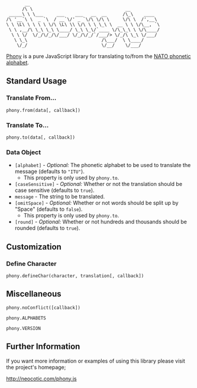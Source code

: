            __                                                 
          /\ \                                   __           
     _____\ \ \___     ___    ___   __  __      /\_\    ____  
    /\ '__`\ \  _ `\  / __`\/' _ `\/\ \/\ \     \/\ \  /',__\ 
    \ \ \L\ \ \ \ \ \/\ \L\ \\ \/\ \ \ \_\ \  __ \ \ \/\__, `\
     \ \ ,__/\ \_\ \_\ \____/ \_\ \_\/`____ \/\_\_\ \ \/\____/
      \ \ \/  \/_/\/_/\/___/ \/_/\/_/`/___/> \/_/\ \_\ \/___/ 
       \ \_\                            /\___/  \ \____/      
        \/_/                            \/__/    \/___/       

[Phony][] is a pure JavaScript library for translating to/from the [NATO
phonetic alphabet][].

## Standard Usage

### Translate From...

```
phony.from(data[, callback])
```

### Translate To...

```
phony.to(data[, callback])
```

### Data Object

* `[alphabet]` - *Optional:* The phonetic alphabet to be used to translate the
  message (defaults to `"ITU"`).
  * This property is only used by `phony.to`.
* `[caseSensitive]` - *Optional:* Whether or not the translation should be case
  sensitive (defaults to `true`).
* `message` - The string to be translated.
* `[omitSpace]` - *Optional:* Whether or not words should be split up by
  "Space" (defaults to `false`).
  * This property is only used by `phony.to`.
* `[round]` - *Optional:* Whether or not hundreds and thousands should be
  rounded (defaults to `true`).


## Customization

### Define Character

```
phony.defineChar(character, translation[, callback])
```

## Miscellaneous

```
phony.noConflict([callback])
```

```
phony.ALPHABETS
```

```
phony.VERSION
```

## Further Information

If you want more information or examples of using this library please visit the
project's homepage;

http://neocotic.com/phony.js

[phony]: http://neocotic.com/phony.js
[nato phonetic alphabet]: http://en.wikipedia.org/wiki/NATO_phonetic_alphabet